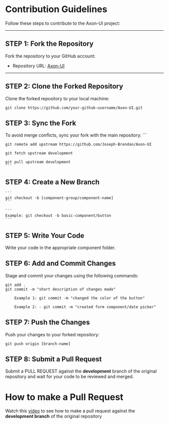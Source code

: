 # Contribution Guidelines

Follow these steps to contribute to the Axon-UI project:

---



## STEP 1: Fork the Repository
Fork the repository to your GitHub account:
- Repository URL: [Axon-UI](https://github.com/Joseph-Brendan/Axon-UI)

---

## STEP 2: Clone the Forked Repository
Clone the forked repository to your local machine:
```
git clone https://github.com/your-github-username/Axon-UI.git
```

## STEP 3: Sync the Fork

To avoid merge conflicts, sync your fork with the main repository:
    ```
    
    git remote add upstream https://github.com/Joseph-Brendan/Axon-UI

    git fetch upstream development
 
    git pull upstream development
    ```

## STEP 4: Create a New Branch
    
    ```
    git checkout -b [component-group/component-name]
    ```
    
    ```
    Example: git checkout -b basic-component/button
    ```


## STEP 5: Write Your Code
Write your code in the appropriate component folder.

## STEP 6: Add and Commit Changes
Stage and commit your changes using the following commands:
```
git add .
git commit -m "short description of changes made"
```
```
    Example 1: git commit -m "changed the color of the button"

    Example 2: - git commit -m "created form component/date picker"
```



## STEP 7: Push the Changes
Push your changes to your forked repository:

```
git push origin [branch-name]
```

    
## STEP 8: Submit a Pull Request
Submit a PULL REQUEST against the **development** branch of the original repository and wait for your code to be reviewed and merged.



# How to make a Pull Request 
Watch this [video](https://drive.google.com/drive/folders/1Y03HzSmcHfuPEqVt_KRL3xf74c3hjoHW) to see how to make a pull request against the **development branch** of the original repository 





